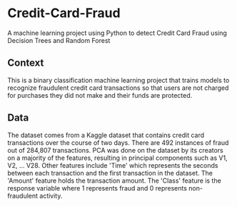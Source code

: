 # Credit-Card-Fraud
A machine learning project using Python to detect Credit Card Fraud using Decision Trees and Random Forest

## Context
This is a binary classification machine learning project that trains models to recognize fraudulent credit card transactions so that users are not charged for purchases they did not make and their funds are protected.

## Data
The dataset comes from a Kaggle dataset that contains credit card transactions over the course of two days. There are 492 instances of fraud out of 284,807 transactions. PCA was done on the dataset by its creators on a majority of the features, resulting in principal components such as V1, V2, ... V28. Other features include 'Time' which represents the seconds between each transaction and the first transaction in the dataset. The 'Amount' feature holds the transaction amount. The 'Class' feature is the response variable where 1 represents fraud and 0 represents non-fraudulent activity.
